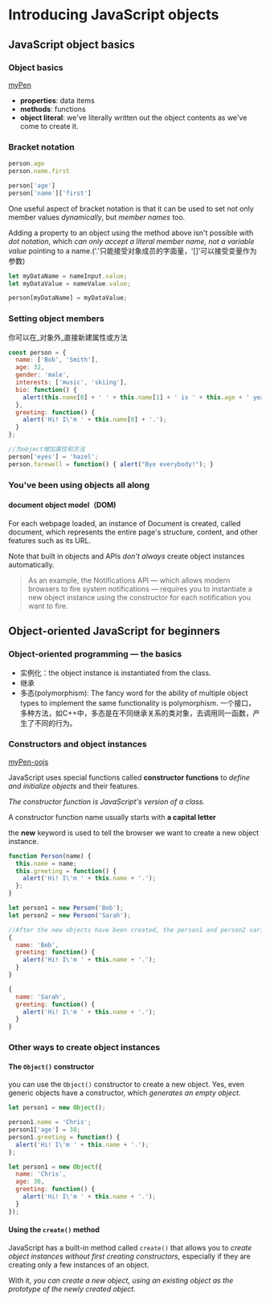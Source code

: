 # Introducing JavaScript objects

## JavaScript object basics

### Object basics

[myPen](https://codepen.io/pen/?editors=0011)

- **properties**: data items
- **methods**: functions
- **object literal**: we've literally written out the object contents as we've come to create it.

### Bracket notation

```js
person.age
person.name.first
```

```js
person['age']
person['name']['first']
```

One useful aspect of bracket notation is that it can be used to set not only member values _dynamically_, but _member names_ too.

Adding a property to an object using the method above isn't possible with _dot notation_, which _can only accept a literal member name, not a variable value_ pointing to a name.('.'只能接受对象成员的字面量，'[]'可以接受变量作为参数)

```js
let myDataName = nameInput.value;
let myDataValue = nameValue.value;

person[myDataName] = myDataValue;
```

### Setting object members

你可以在_对象外_直接新建属性或方法

```js
const person = {
  name: ['Bob', 'Smith'],
  age: 32,
  gender: 'male',
  interests: ['music', 'skiing'],
  bio: function() {
    alert(this.name[0] + ' ' + this.name[1] + ' is ' + this.age + ' years old. He likes ' + this.interests[0] + ' and ' + this.interests[1] + '.');
  },
  greeting: function() {
    alert('Hi! I\'m ' + this.name[0] + '.');
  }
};

//为object增加属性和方法
person['eyes'] = 'hazel';
person.farewell = function() { alert("Bye everybody!"); }
```

### You've been using objects all along

#### document object model（DOM)

For each webpage loaded, an instance of Document is created, called document, which represents the entire page's structure, content, and other features such as its URL.

Note that built in objects and APIs _don't always_ create object instances automatically.

> As an example, the Notifications API — which allows modern browsers to fire system notifications — requires you to instantiate a new object instance using the constructor for each notification you want to fire.

## Object-oriented JavaScript for beginners

### Object-oriented programming — the basics

- 实例化：the object instance is instantiated from the class.
- 继承
- 多态(polymorphism): The fancy word for the ability of multiple object types to implement the same functionality is polymorphism. 一个接口，多种方法，如C++中，多态是在不同继承关系的类对象，去调用同一函数，产生了不同的行为。

### Constructors and object instances

[myPen-oojs](https://codepen.io/pen/?editors=1000)

JavaScript uses special functions called **constructor functions** to _define and initialize objects_ and their features.

 _The constructor function is JavaScript's version of a class._

A constructor function name usually starts with **a capital letter**

the **new** keyword is used to tell the browser we want to create a new object instance.

```js
function Person(name) {
  this.name = name;
  this.greeting = function() {
    alert('Hi! I\'m ' + this.name + '.');
  };
}

let person1 = new Person('Bob');
let person2 = new Person('Sarah');
```

```js
//After the new objects have been created, the person1 and person2 variables contain the following objects:
{
  name: 'Bob',
  greeting: function() {
    alert('Hi! I\'m ' + this.name + '.');
  }
}

{
  name: 'Sarah',
  greeting: function() {
    alert('Hi! I\'m ' + this.name + '.');
  }
}
```

### Other ways to create object instances

#### The `Object()` constructor

you can use the `Object()` constructor to create a new object. Yes, even generic objects have a constructor, which _generates an empty object_.

```js
let person1 = new Object();

person1.name = 'Chris';
person1['age'] = 38;
person1.greeting = function() {
  alert('Hi! I\'m ' + this.name + '.');
};
```

```js
let person1 = new Object({
  name: 'Chris',
  age: 38,
  greeting: function() {
    alert('Hi! I\'m ' + this.name + '.');
  }
});
```

#### Using the `create()` method

JavaScript has a built-in method called `create()` that allows you to _create object instances without first creating constructors_, especially if they are creating only a few instances of an object. 

With it, _you can create a new object, using an existing object as the prototype of the newly created object._
